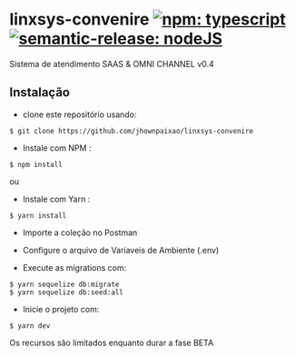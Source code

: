 # linxsys-convenire [![npm: typescript](https://img.shields.io/badge/typescript-project-0066ff?logo=typescript)](https://www.typescriptlang.org/pt) [![semantic-release: nodeJS](https://img.shields.io/badge/semantic--release-nodejs-339933?logo=semantic-release)](https://github.com/semantic-release/semantic-release)

 Sistema de atendimento SAAS & OMNI CHANNEL v0.4
 
## Instalação
- clone este repositório usando:
```
$ git clone https://github.com/jhownpaixao/linxsys-convenire
```
- Instale com NPM :
```
$ npm install
```
ou 

- Instale com Yarn :
```
$ yarn install
```
- Importe a coleção no Postman



- Configure o arquivo de Variaveis de Ambiente (.env)
- Execute as migrations com: 
```
$ yarn sequelize db:migrate
$ yarn sequelize db:seed:all
```

- Inicie o projeto com: 
```
$ yarn dev
```

Os recursos são limitados enquanto durar a fase BETA
